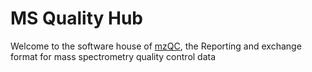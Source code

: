 # MS Quality Hub

Welcome to the software house of [mzQC](https://github.com/HUPO-PSI/mzQC), the Reporting and exchange format for mass spectrometry quality control data
